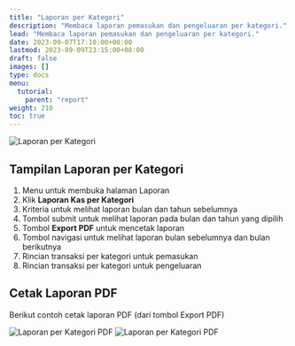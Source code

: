 ```yaml
---
title: "Laporan per Kategori"
description: "Membaca laporan pemasukan dan pengeluaran per kategori."
lead: "Membaca laporan pemasukan dan pengeluaran per kategori."
date: 2023-09-07T17:10:00+08:00
lastmod: 2023-09-09T23:15:00+08:00
draft: false
images: []
type: docs
menu:
  tutorial:
    parent: "report"
weight: 210
toc: true
---
```


![Laporan per Kategori](images/desktop-view/10-laporan-kas-per-kategori.jpg "Laporan per Kategori")

## Tampilan Laporan per Kategori

1. Menu untuk membuka halaman Laporan
1. Klik **Laporan Kas per Kategori**
1. Kriteria untuk melihat laporan bulan dan tahun sebelumnya
1. Tombol submit untuk melihat laporan pada bulan dan tahun yang dipilih
1. Tombol **Export PDF** untuk mencetak laporan
1. Tombol navigasi untuk melihat laporan bulan sebelumnya dan bulan berikutnya
1. Rincian transaksi per kategori untuk pemasukan
1. Rincian transaksi per kategori untuk pengeluaran

## Cetak Laporan PDF

Berikut contoh cetak laporan PDF (dari tombol Export PDF)

![Laporan per Kategori PDF](images/desktop-view/10-laporan-kas-per-kategori-pdf-1.jpg "Laporan per Kategori PDF")
![Laporan per Kategori PDF](images/desktop-view/10-laporan-kas-per-kategori-pdf-2.jpg "Laporan per Kategori PDF")
